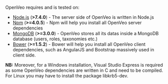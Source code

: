 OpenVeo requires and is tested on:

- [Node.js](https://nodejs.org/en/) (**&gt;7.4.0**) - The server side of OpenVeo is written in Node.js
- [Npm](https://www.npmjs.com/) (**&gt;=4.0.5**) - Npm will help you install all OpenVeo server dependencies
- [MongoDB](https://www.mongodb.org/) (**&gt;=3.0.0**) - OpenVeo stores all its datas inside a MongoDB database (users, roles, taxonomies etc.)
- [Bower](http://bower.io/) (**&gt;=1.5.2**) - Bower will help you install all OpenVeo client dependencies, such as AngularJS and Bootstrap massively used in client side.

**NB:** Moreover, for a Windows installation, Visual Studio Express is required as some OpenVeo dependencies are written in C and need to be compiled. For Linux you may have to install the package libkrb5-dev.
